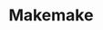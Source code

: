 ---
layout: planet
title: Makemake
meta: Makemake is currently visually the second-brightest Kuiper belt object after Pluto
type: dwarf
discoverer: Brown, Trujillo, Rabinowitz
discovered: 2005-03-31
orbit: 309 years
radius: 715 km
tilt: 3
image: makemake.jpg
source: https://en.wikipedia.org/wiki/Makemake
---